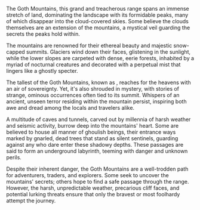 The Goth Mountains, this grand and treacherous range spans an immense stretch of land, dominating the landscape with its formidable peaks, many of which disappear into the cloud-covered skies. Some believe the clouds themselves are an extension of the mountains, a mystical veil guarding the secrets the peaks hold within.

The mountains are renowned for their ethereal beauty and majestic snow-capped summits. Glaciers wind down their faces, glistening in the sunlight, while the lower slopes are carpeted with dense, eerie forests, inhabited by a myriad of nocturnal creatures and decorated with a perpetual mist that lingers like a ghostly specter.

The tallest of the Goth Mountains, known as , reaches for the heavens with an air of sovereignty. Yet, it's also shrouded in mystery, with stories of strange, ominous occurrences often tied to its summit. Whispers of an ancient, unseen terror residing within the mountain persist, inspiring both awe and dread among the locals and travelers alike.

A multitude of caves and tunnels, carved out by millennia of harsh weather and seismic activity, burrow deep into the mountains' heart. Some are believed to house all manner of ghoulish beings, their entrance ways marked by gnarled, dead trees that stand as silent sentinels, guarding against any who dare enter these shadowy depths. These passages are said to form an underground labyrinth, teeming with danger and unknown perils.

Despite their inherent danger, the Goth Mountains are a well-trodden path for adventurers, traders, and explorers. Some seek to uncover the mountains' secrets; others hope to find a safe passage through the range. However, the harsh, unpredictable weather, precarious cliff faces, and potential lurking threats ensure that only the bravest or most foolhardy attempt the journey.